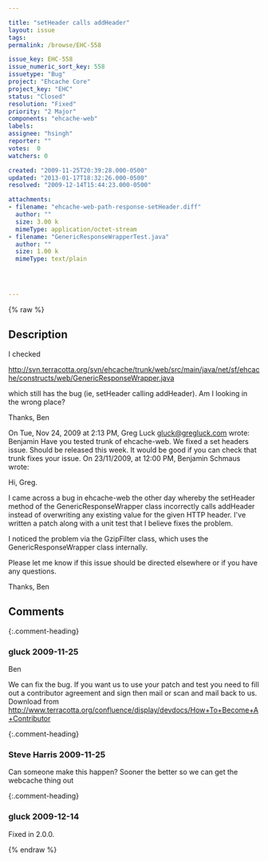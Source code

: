 ```yaml
---

title: "setHeader calls addHeader"
layout: issue
tags: 
permalink: /browse/EHC-558

issue_key: EHC-558
issue_numeric_sort_key: 558
issuetype: "Bug"
project: "Ehcache Core"
project_key: "EHC"
status: "Closed"
resolution: "Fixed"
priority: "2 Major"
components: "ehcache-web"
labels: 
assignee: "hsingh"
reporter: ""
votes:  0
watchers: 0

created: "2009-11-25T20:39:28.000-0500"
updated: "2013-01-17T18:32:26.000-0500"
resolved: "2009-12-14T15:44:23.000-0500"

attachments:
- filename: "ehcache-web-path-response-setHeader.diff"
  author: ""
  size: 3.00 k
  mimeType: application/octet-stream
- filename: "GenericResponseWrapperTest.java"
  author: ""
  size: 1.00 k
  mimeType: text/plain




---
```


{% raw %}

## Description

<div markdown="1" class="description">

I checked

http://svn.terracotta.org/svn/ehcache/trunk/web/src/main/java/net/sf/ehcache/constructs/web/GenericResponseWrapper.java

which still has the bug (ie, setHeader calling addHeader).  Am I
looking in the wrong place?

Thanks,
Ben

On Tue, Nov 24, 2009 at 2:13 PM, Greg Luck <gluck@gregluck.com> wrote:
Benjamin
Have you tested trunk of ehcache-web. We fixed a set headers issue. Should
be released this week. It would be good if you can check that trunk fixes
your issue.
On 23/11/2009, at 12:00 PM, Benjamin Schmaus wrote:

Hi, Greg.

I came across a bug in ehcache-web the other day whereby the setHeader
method of the GenericResponseWrapper class incorrectly calls addHeader
instead of overwriting any existing value for the given HTTP header.
I've written a patch along with a unit test that I believe fixes the
problem.

I noticed the problem via the GzipFilter class, which uses the
GenericResponseWrapper class internally.

Please let me know if this issue should be directed elsewhere or if
you have any questions.

Thanks,
Ben

</div>

## Comments


{:.comment-heading}
### **gluck** <span class="date">2009-11-25</span>

<div markdown="1" class="comment">

Ben

We can fix the bug. If you want us to use your patch and test you need to fill out a contributor agreement and sign then mail or scan and mail back to us. Download from  http://www.terracotta.org/confluence/display/devdocs/How+To+Become+A+Contributor

</div>


{:.comment-heading}
### **Steve Harris** <span class="date">2009-11-25</span>

<div markdown="1" class="comment">

Can someone make this happen? Sooner the better so we can get the webcache thing out

</div>


{:.comment-heading}
### **gluck** <span class="date">2009-12-14</span>

<div markdown="1" class="comment">

Fixed in 2.0.0.



</div>



{% endraw %}
